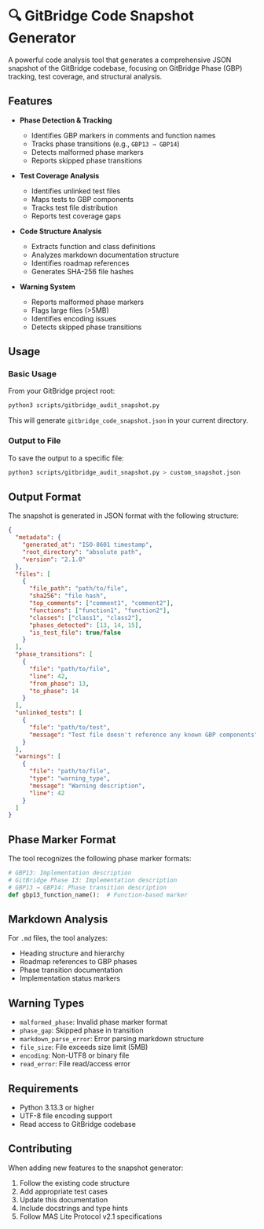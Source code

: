 # 🔍 GitBridge Code Snapshot Generator

A powerful code analysis tool that generates a comprehensive JSON snapshot of the GitBridge codebase, focusing on GitBridge Phase (GBP) tracking, test coverage, and structural analysis.

## Features

- **Phase Detection & Tracking**
  - Identifies GBP markers in comments and function names
  - Tracks phase transitions (e.g., `GBP13 → GBP14`)
  - Detects malformed phase markers
  - Reports skipped phase transitions

- **Test Coverage Analysis**
  - Identifies unlinked test files
  - Maps tests to GBP components
  - Tracks test file distribution
  - Reports test coverage gaps

- **Code Structure Analysis**
  - Extracts function and class definitions
  - Analyzes markdown documentation structure
  - Identifies roadmap references
  - Generates SHA-256 file hashes

- **Warning System**
  - Reports malformed phase markers
  - Flags large files (>5MB)
  - Identifies encoding issues
  - Detects skipped phase transitions

## Usage

### Basic Usage

From your GitBridge project root:

```bash
python3 scripts/gitbridge_audit_snapshot.py
```

This will generate `gitbridge_code_snapshot.json` in your current directory.

### Output to File

To save the output to a specific file:

```bash
python3 scripts/gitbridge_audit_snapshot.py > custom_snapshot.json
```

## Output Format

The snapshot is generated in JSON format with the following structure:

```json
{
  "metadata": {
    "generated_at": "ISO-8601 timestamp",
    "root_directory": "absolute path",
    "version": "2.1.0"
  },
  "files": [
    {
      "file_path": "path/to/file",
      "sha256": "file hash",
      "top_comments": ["comment1", "comment2"],
      "functions": ["function1", "function2"],
      "classes": ["class1", "class2"],
      "phases_detected": [13, 14, 15],
      "is_test_file": true/false
    }
  ],
  "phase_transitions": [
    {
      "file": "path/to/file",
      "line": 42,
      "from_phase": 13,
      "to_phase": 14
    }
  ],
  "unlinked_tests": [
    {
      "file": "path/to/test",
      "message": "Test file doesn't reference any known GBP components"
    }
  ],
  "warnings": [
    {
      "file": "path/to/file",
      "type": "warning_type",
      "message": "Warning description",
      "line": 42
    }
  ]
}
```

## Phase Marker Format

The tool recognizes the following phase marker formats:

```python
# GBP13: Implementation description
# GitBridge Phase 13: Implementation description
# GBP13 → GBP14: Phase transition description
def gbp13_function_name():  # Function-based marker
```

## Markdown Analysis

For `.md` files, the tool analyzes:

- Heading structure and hierarchy
- Roadmap references to GBP phases
- Phase transition documentation
- Implementation status markers

## Warning Types

- `malformed_phase`: Invalid phase marker format
- `phase_gap`: Skipped phase in transition
- `markdown_parse_error`: Error parsing markdown structure
- `file_size`: File exceeds size limit (5MB)
- `encoding`: Non-UTF8 or binary file
- `read_error`: File read/access error

## Requirements

- Python 3.13.3 or higher
- UTF-8 file encoding support
- Read access to GitBridge codebase

## Contributing

When adding new features to the snapshot generator:

1. Follow the existing code structure
2. Add appropriate test cases
3. Update this documentation
4. Include docstrings and type hints
5. Follow MAS Lite Protocol v2.1 specifications 